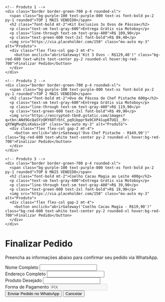 <html lang="pt-br">
<head>
  <meta charset="UTF-8">
  <meta name="viewport" content="width=device-width, initial-scale=1">
  <title>Páscoa</title>
  <script src="https://cdn.tailwindcss.com"></script>
</head>
<body class="bg-white text-black font-sans p-4">
  <div class="grid grid-cols-1 md:grid-cols-3 gap-4">

    <!-- Produto 1 -->
    <div class="border border-green-700 p-4 rounded-xl">
      <span class="bg-purple-100 text-purple-800 text-xs font-bold px-2 py-1 rounded">TOP 1 MAIS VENDIDO</span>
      <h2 class="font-bold mt-2">Kit Exclusivo 3x Ovos de Páscoa</h2>
      <p class="text-sm text-gray-600">Entrega Grátis via Motoboy</p>
      <p class="line-through text-sm text-gray-400">R$ 109,90</p>
      <p class="text-green-600 text-2xl font-bold">R$ 89,40</p>
      <img src="https://via.placeholder.com/150" class="mx-auto my-3" alt="Produto">
      <div class="flex flex-col gap-2 mt-4">
        <button onclick="abrirGateway('Kit 3 Ovos - R$129,40')" class="bg-red-600 text-white text-center py-2 rounded-xl hover:bg-red-700">Finalizar Pedido</button>
      </div>
    </div>

    <!-- Produto 2 -->
    <div class="border border-green-700 p-4 rounded-xl">
      <span class="bg-purple-100 text-purple-800 text-xs font-bold px-2 py-1 rounded">TOP 2 MAIS VENDIDO</span>
      <h2 class="font-bold mt-2">Ovo de Páscoa do Chef Pistache 600g</h2>
      <p class="text-sm text-gray-600">Entrega Grátis via Motoboy</p>
      <p class="line-through text-sm text-gray-400">R$ 119,90</p>
      <p class="text-green-600 text-2xl font-bold">R$ 49,90</p>
      <img src="https://encrypted-tbn0.gstatic.com/images?q=tbn:ANd9GcQaSYzQRY6OTrbtC_pq9ibppr9a9CXP41up6TUQ1__Rr-qXYWgMvqhLsKo&s=10" class="mx-auto my-3" alt="Produto">
      <div class="flex flex-col gap-2 mt-4">
        <button onclick="abrirGateway('Ovo Chef Pistache - R$49,90')" class="bg-red-600 text-white text-center py-2 rounded-xl hover:bg-red-700">Finalizar Pedido</button>
      </div>
    </div>

    <!-- Produto 3 -->
    <div class="border border-green-700 p-4 rounded-xl">
      <span class="bg-purple-100 text-purple-800 text-xs font-bold px-2 py-1 rounded">TOP 6 MAIS VENDIDO</span>
      <h2 class="font-bold mt-2">Coelho Cacau Magia ao Leite 400g</h2>
      <p class="text-sm text-gray-600">Entrega Grátis via Motoboy</p>
      <p class="line-through text-sm text-gray-400">R$ 39,90</p>
      <p class="text-green-600 text-2xl font-bold">R$ 19,90</p>
      <img src="https://via.placeholder.com/150" class="mx-auto my-3" alt="Produto">
      <div class="flex flex-col gap-2 mt-4">
        <button onclick="abrirGateway('Coelho Cacau Magia - R$19,90')" class="bg-red-600 text-white text-center py-2 rounded-xl hover:bg-red-700">Finalizar Pedido</button>
      </div>
    </div>

  </div>

  <!-- FORMULÁRIO CLONADO -->
  <div id="form-clone" class="fixed inset-0 bg-black bg-opacity-60 flex items-center justify-center z-50 hidden">
    <div class="max-w-xl mx-auto bg-white border border-yellow-300 p-6 rounded-xl shadow-xl text-center">
      <h1 class="text-2xl font-bold mb-2 text-green-700">Finalizar Pedido</h1>
      <p class="mb-4 text-gray-700 text-sm">Preencha as informações abaixo para confirmar seu pedido via WhatsApp.</p>
      <form id="formPix" class="text-left space-y-4">
        <div>
          <label class="block font-semibold text-sm">Nome Completo</label>
          <input type="text" id="nome" required class="w-full border p-2 rounded text-sm">
        </div>
        <div>
          <label class="block font-semibold text-sm">Endereço Completo</label>
          <input type="text" id="endereco" required class="w-full border p-2 rounded text-sm">
        </div>
        <div>
          <label class="block font-semibold text-sm">Produto Desejado</label>
          <input type="text" id="produto" readonly class="w-full border p-2 rounded text-sm bg-gray-100">
        </div>
        <div>
          <label class="block font-semibold text-sm">Forma de Pagamento</label>
          <input type="text" disabled value="PIX" class="w-full border p-2 rounded text-sm bg-gray-100">
        </div>
        <button type="submit" class="w-full bg-green-600 text-white font-semibold py-2 rounded hover:bg-green-700">Enviar Pedido no WhatsApp</button>
        <button type="button" onclick="fecharGateway()" class="w-full text-gray-600 text-sm underline mt-2">Cancelar</button>
      </form>
    </div>
  </div>

  <script>
    function abrirGateway(produto) {
      document.getElementById("form-clone").classList.remove("hidden");
      document.getElementById("produto").value = produto;
    }

    function fecharGateway() {
      document.getElementById("form-clone").classList.add("hidden");
    }

    document.getElementById("formPix").addEventListener("submit", function(e) {
      e.preventDefault();

      const nome = document.getElementById("nome").value;
      const endereco = document.getElementById("endereco").value;
      const produto = document.getElementById("produto").value;

      const mensagem = `Olá! Quero finalizar meu pedido:\n\n*Nome:* ${nome}\n*Endereço:* ${endereco}\n*Produto:* ${produto}\n*Pagamento:* PIX`;
      const url = `https://wa.me/5583996745627?text=${encodeURIComponent(mensagem)}`;

      window.location.href = url;
    });
  </script>
</body>
</html>
